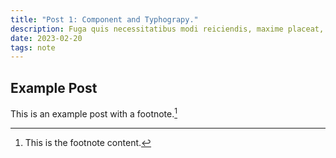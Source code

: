 ```yaml
---
title: "Post 1: Component and Typhograpy."
description: Fuga quis necessitatibus modi reiciendis, maxime placeat, asperiores ullam voluptatibus molestiae iure accusamus error animi porro sed quisquam nemo vitae ratione? Nobis numquam ut similique possimus eveniet ad aliquid
date: 2023-02-20
tags: note
---
```


## Example Post

This is an example post with a footnote.[^1]

[^1]: This is the footnote content.